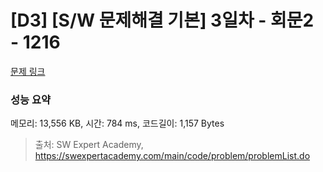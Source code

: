 # [D3] [S/W 문제해결 기본] 3일차 - 회문2 - 1216 

[문제 링크](https://swexpertacademy.com/main/code/problem/problemDetail.do?contestProbId=AV14Rq5aABUCFAYi) 

### 성능 요약

메모리: 13,556 KB, 시간: 784 ms, 코드길이: 1,157 Bytes



> 출처: SW Expert Academy, https://swexpertacademy.com/main/code/problem/problemList.do